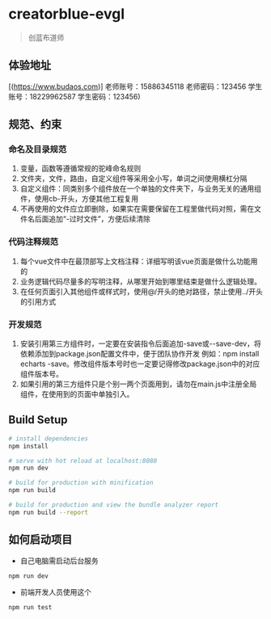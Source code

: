 # creatorblue-evgl

> 创蓝布道师

## 体验地址

[(https://www.budaos.com)]
老师账号：15886345118 老师密码：123456
学生账号：18229962587 学生密码：123456)

## 规范、约束

### 命名及目录规范
  1. 变量，函数等遵循常规的驼峰命名规则
  2. 文件夹，文件，路由，自定义组件等采用全小写，单词之间使用横杠分隔
  3. 自定义组件：同类别多个组件放在一个单独的文件夹下，与业务无关的通用组件，使用cb-开头，方便其他工程复用
  4. 不再使用的文件应立即删除，如果实在需要保留在工程里做代码对照，需在文件名后面追加“-过时文件”，方便后续清除

### 代码注释规范
  1. 每个vue文件中在最顶部写上文档注释：详细写明该vue页面是做什么功能用的
  2. 业务逻辑代码尽量多的写明注释，从哪里开始到哪里结束是做什么逻辑处理。
  3. 在任何页面引入其他组件或样式时，使用@/开头的绝对路径，禁止使用../开头的引用方式

### 开发规范
  1. 安装引用第三方组件时，一定要在安装指令后面追加-save或--save-dev，将依赖添加到package.json配置文件中，便于团队协作开发 例如：npm install echarts -save。修改组件版本号时也一定要记得修改package.json中的对应组件版本号。
  2. 如果引用的第三方组件只是个别一两个页面用到，请勿在main.js中注册全局组件，在使用到的页面中单独引入。

## Build Setup

``` bash
# install dependencies
npm install

# serve with hot reload at localhost:8080
npm run dev

# build for production with minification
npm run build

# build for production and view the bundle analyzer report
npm run build --report
```

## 如何启动项目

- 自己电脑需启动后台服务

```
npm run dev
```

- 前端开发人员使用这个

```
npm run test
```

